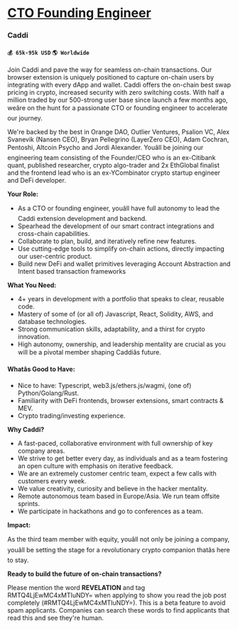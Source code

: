 # [CTO Founding Engineer](https://www.remotewlb.com/apply/cto-founding-engineer)  
### Caddi  
#### `💰 65k-95k USD` `🌎 Worldwide`  

Join Caddi and pave the way for seamless on-chain transactions. Our browser extension is uniquely positioned to capture on-chain users by integrating with every dApp and wallet. Caddi offers the on-chain best swap pricing in crypto, increased security with zero switching costs. With half a million traded by our 500-strong user base since launch a few months ago, weâre on the hunt for a passionate CTO or founding engineer to accelerate our journey.

We're backed by the best in Orange DAO, Outlier Ventures, Psalion VC, Alex Svanevik (Nansen CEO), Bryan Pellegrino (LayerZero CEO), Adam Cochran, Pentoshi, Altcoin Psycho and Jordi Alexander. Youâll be joining our engineering team consisting of the Founder/CEO who is an ex-Citibank quant, published researcher, crypto algo-trader and 2x EthGlobal finalist and the frontend lead who is an ex-YCombinator crypto startup engineer and DeFi developer.

**Your Role:**

  * As a CTO or founding engineer, youâll have full autonomy to lead the Caddi extension development and backend.
  * Spearhead the development of our smart contract integrations and cross-chain capabilities.
  * Collaborate to plan, build, and iteratively refine new features.
  * Use cutting-edge tools to simplify on-chain actions, directly impacting our user-centric product.
  * Build new DeFi and wallet primitives leveraging Account Abstraction and Intent based transaction frameworks

**What You Need:**

  * 4+ years in development with a portfolio that speaks to clear, reusable code.
  * Mastery of some of (or all of) Javascript, React, Solidity, AWS, and database technologies.
  * Strong communication skills, adaptability, and a thirst for crypto innovation.
  * High autonomy, ownership, and leadership mentality are crucial as you will be a pivotal member shaping Caddiâs future.

**Whatâs Good to Have:**

  * Nice to have: Typescript, web3.js/ethers.js/wagmi, (one of) Python/Golang/Rust.
  * Familiarity with DeFi frontends, browser extensions, smart contracts & MEV.
  * Crypto trading/investing experience.

**Why Caddi?**

  * A fast-paced, collaborative environment with full ownership of key company areas.
  * We strive to get better every day, as individuals and as a team fostering an open culture with emphasis on iterative feedback.
  * We are an extremely customer centric team, expect a few calls with customers every week.
  * We value creativity, curiosity and believe in the hacker mentality.
  * Remote autonomous team based in Europe/Asia. We run team offsite sprints.
  * We participate in hackathons and go to conferences as a team.

**Impact:**

As the third team member with equity, youâll not only be joining a company, youâll be setting the stage for a revolutionary crypto companion thatâs here to stay.

**Ready to build the future of on-chain transactions?**

  
  
Please mention the word **REVELATION** and tag RMTQ4LjEwMC4xMTIuNDY= when applying to show you read the job post completely (#RMTQ4LjEwMC4xMTIuNDY=). This is a beta feature to avoid spam applicants. Companies can search these words to find applicants that read this and see they're human.

